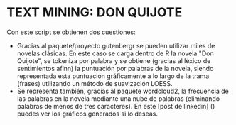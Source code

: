 # TEXT MINING: DON QUIJOTE
Con este script se obtienen dos cuestiones:
- Gracias al paquete/proyecto gutenbergr se pueden utilizar miles de novelas clásicas. En este caso se carga dentro de R la novela "Don Quijote", se tokeniza por palabra y se obtiene (gracias al léxico de sentimientos afinn) la puntuación por palabras de la novela, siendo representada esta puntuación gráficamente a lo largo de la trama (frases) utilizando un método de suavización LOESS. 
- Se representa también, gracias al paquete wordcloud2, la frecuencia de las palabras en la novela mediante una nube de palabras (eliminando palabras de menos de tres caracteres). 
En este [post de linkedin] () puedes ver los gráficos generados si lo deseas.
